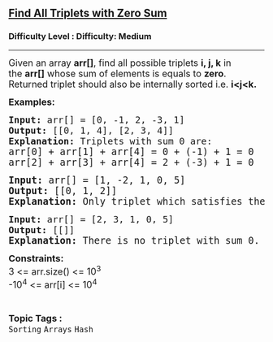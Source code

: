 <h2><a href="https://www.geeksforgeeks.org/problems/find-all-triplets-with-zero-sum/1?itm_source=geeksforgeeks&itm_medium=article&itm_campaign=practice_card">Find All Triplets with Zero Sum</a></h2><h3>Difficulty Level : Difficulty: Medium</h3><hr><div class="problems_problem_content__Xm_eO"><p><span style="font-size: 18px;">Given an array&nbsp;<strong>arr[]</strong>, find all possible triplets <strong>i, j, k</strong> in the&nbsp;<strong>arr[]</strong> whose sum of elements is equals to <strong>zero</strong>.&nbsp;<br>Returned triplet should also be internally sorted i.e.&nbsp;<strong>i&lt;j&lt;k.</strong></span></p>
<p><strong style="font-size: 18px;">Examples:</strong></p>
<pre><span style="font-size: 18px;"><strong>Input: </strong></span><span style="font-size: 18px;">arr[] = [0, -1, 2, -3, 1]</span><span style="font-size: 18px;">
<strong>Output: </strong>[[0, 1, 4], [2, 3, 4]]<strong>
Explanation: </strong></span><span style="font-size: 18px;">Triplets with sum 0 are:<br></span><span style="font-size: 14pt;"><span style="font-size: 18.6667px;">arr[0] + arr[1] + arr[4] = 0 + (-1) + 1 = 0
arr[2] + arr[3] + arr[4] = 2 + (-3) + 1 = 0</span></span></pre>
<pre><span style="font-size: 14pt;"><strong style="font-size: 14pt;">Input: </strong><span style="font-size: 14pt;">arr[] = [</span><span style="font-size: 18.6667px;">1, -2, 1, 0, 5</span><span style="font-size: 14pt;">]
</span><strong style="font-size: 14pt;">Output: </strong><span style="font-size: 14pt;">[[0, 1, 2]]</span><strong style="font-size: 14pt;">
Explanation: </strong></span><span style="font-size: 18.6667px;">Only triplet which satisfies the condition is arr[0] + arr[1] + arr[2] = 1 + (-2) + 1 = 0</span></pre>
<pre><span style="font-size: 18px;"><strong>Input: </strong>arr[] = [2, 3, 1, 0, 5]</span><span style="font-size: 18px;">
<strong>Output: </strong>[[]]</span><span style="font-size: 14pt;"><strong>
Explanation: </strong></span><span style="font-size: 18.6667px;">There is no triplet with sum 0.</span></pre>
<p><span style="font-size: 18px;"><strong>Constraints:<br></strong>3 &lt;= arr.size() &lt;= 10<sup>3</sup><strong><br></strong></span><span style="font-size: 18px;">-10<sup>4</sup> &lt;= arr[i] </span><span style="font-size: 18px;">&lt;= 10<sup>4</sup></span></p></div><br><p><span style=font-size:18px><strong>Topic Tags : </strong><br><code>Sorting</code>&nbsp;<code>Arrays</code>&nbsp;<code>Hash</code>&nbsp;